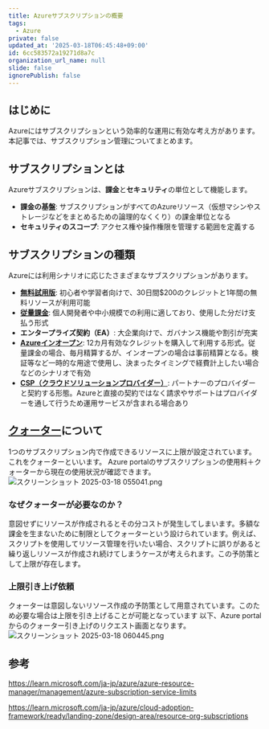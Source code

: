 ```yaml
---
title: Azureサブスクリプションの概要
tags:
  - Azure
private: false
updated_at: '2025-03-18T06:45:48+09:00'
id: 6cc583572a19271d8a7c
organization_url_name: null
slide: false
ignorePublish: false
---
```

## はじめに
Azureにはサブスクリプションという効率的な運用に有効な考え方があります。
本記事では、サブスクリプション管理についてまとめます。

## サブスクリプションとは
Azureサブスクリプションは、**課金**と**セキュリティ**の単位として機能します。
- **課金の基盤**: サブスクリプションがすべてのAzureリソース（仮想マシンやストレージなどをまとめるための論理的なくくり）の課金単位となる
- **セキュリティのスコープ**: アクセス権や操作権限を管理する範囲を定義する

## サブスクリプションの種類
Azureには利用シナリオに応じたさまざまなサブスクリプションがあります。

- **[無料試用版](https://azure.microsoft.com/ja-jp/pricing/offers/ms-azr-0044p/)**: 初心者や学習者向けで、30日間$200のクレジットと1年間の無料リソースが利用可能
- **[従量課金](https://azure.microsoft.com/ja-jp/pricing/offers/ms-azr-0003p/)**: 個人開発者や中小規模での利用に適しており、使用した分だけ支払う形式
- **エンタープライズ契約（EA）**: 大企業向けで、ガバナンス機能や割引が充実
- **[Azureインオープン](https://azure.microsoft.com/ja-jp/pricing/offers/ms-azr-0111p/?msockid=34f793eab5be64c33bd4874ab4276500)**: 12カ月有効なクレジットを購入して利用する形式。従量課金の場合、毎月精算するが、インオープンの場合は事前精算となる。検証等など一時的な用途で使用し、決まったタイミングで経費計上したい場合などのシナリオで有効
- **[CSP（クラウドソリューションプロバイダー）](https://azure.microsoft.com/ja-jp/pricing/offers/ms-azr-0145p/)**: パートナーのプロバイダーと契約する形態。Azureと直接の契約ではなく請求やサポートはプロバイダーを通して行うため運用サービスが含まれる場合あり

## [クォーター](https://learn.microsoft.com/ja-jp/azure/quotas/quotas-overview)について
1つのサブスクリプション内で作成できるリソースに上限が設定されています。これをクォーターといいます。
Azure portalのサブスクリプションの使用料＋クォーターから現在の使用状況が確認できます。
![スクリーンショット 2025-03-18 055041.png](https://qiita-image-store.s3.ap-northeast-1.amazonaws.com/0/1518953/0691e3e9-33a8-4d88-aed3-bfb0dd28ef60.png)

### なぜクォーターが必要なのか？
意図せずにリソースが作成されるとその分コストが発生してしまいます。多額な課金を生まないために制限としてクォーターという設けられています。例えば、スクリプトを使用してリソース管理を行いたい場合、スクリプトに誤りがあると繰り返しリソースが作成され続けてしまうケースが考えられます。この予防策として上限が存在します。

### 上限引き上げ依頼
クォーターは意図しないリソース作成の予防策として用意されています。このため必要な場合は上限を引き上げることが可能となっています
以下、Azure portalからのクォーター引き上げのリクエスト画面となります。
![スクリーンショット 2025-03-18 060445.png](https://qiita-image-store.s3.ap-northeast-1.amazonaws.com/0/1518953/cfa73a14-b3e4-45ee-8fad-09ca7ce6366e.png)

## 参考
https://learn.microsoft.com/ja-jp/azure/azure-resource-manager/management/azure-subscription-service-limits

https://learn.microsoft.com/ja-jp/azure/cloud-adoption-framework/ready/landing-zone/design-area/resource-org-subscriptions
